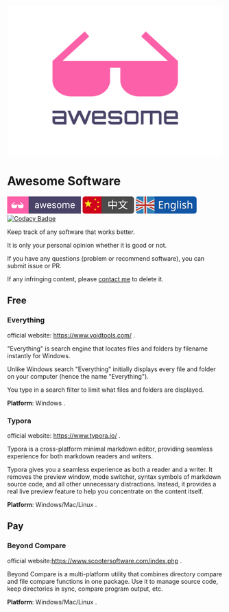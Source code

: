 <div align="center">
	<img width="500" height="350" src="./media/awesome-logo.svg" alt="Awesome">
</div>

# Awesome Software

![Awesome](./media/awesome.svg) [![chinese](./media/chinese.svg)](https://github.com/yansheng836/awesome-software/blob/master/README.md) [![english](./media/english.svg)](https://github.com/yansheng836/awesome-software/blob/master/README-en.md) [![Codacy Badge](https://app.codacy.com/project/badge/Grade/d61b6b748e4c4f5ba29e29da826ce4f4)](https://www.codacy.com?utm_source=github.com&amp;utm_medium=referral&amp;utm_content=yansheng836/awesome-software&amp;utm_campaign=Badge_Grade)

Keep track of any software that works better.

It is only your personal opinion whether it is good or not.

If you have any questions (problem or recommend software), you can submit issue or PR.

If any infringing content, please [contact me](<mailto:sheng.yan836@gmail.com>) to delete it.

## Free

### Everything

official website: <https://www.voidtools.com/> .

"Everything" is search engine that locates files and folders by filename instantly for Windows.

Unlike Windows search "Everything" initially displays every file and folder on your computer (hence the name "Everything").

You type in a search filter to limit what files and folders are displayed.

**Platform**: Windows .

### Typora

official website: <https://www.typora.io/> .

Typora is a cross-platform minimal markdown editor, providing seamless experience for both markdown readers and writers.

Typora gives you a seamless experience as both a reader and a writer. It removes the preview window, mode switcher, syntax symbols of markdown source code, and all other unnecessary distractions. Instead, it provides a real live preview feature to help you concentrate on the content itself.

**Platform**: Windows/Mac/Linux .

## Pay

### Beyond Compare

 official website:<https://www.scootersoftware.com/index.php> .

Beyond Compare is a multi-platform utility that combines directory compare and file compare functions in one package.  Use it to manage source code, keep directories in sync, compare program output, etc.

**Platform**: Windows/Mac/Linux .
